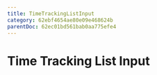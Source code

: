 ```yaml
---
title: TimeTrackingListInput
category: 62ebf4654ae80e09e468624b
parentDoc: 62ec01bd561bab0aa775efe4
---
```


# Time Tracking List Input